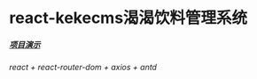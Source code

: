 # react-kekecms渴渴饮料管理系统
##### [项目演示](https://m-m-monica.github.io/2020/06/25/react-kekecms/)
###### react + react-router-dom + axios + antd